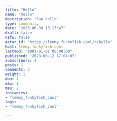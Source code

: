 ```yaml
---
title: "Hello" 
name: "hello"
description: "Say hello"
type: community
date: "2023-06-30 13:13:47"
draft: false
nsfw: false
actor_id: "https://lemmy.funkyfish.cool/c/hello"
host: lemmy.funkyfish.cool
lastmod: "0001-01-01 00:00:00"
published: "2023-06-12 17:04:07"
subscribers: 4
posts: 1
comments: 2
weight: 1
dau: 1
wau: 1
mau: 2
instances:
- "lemmy_funkyfish_cool"
tags: 
- "lemmy_funkyfish_cool"

---
```

